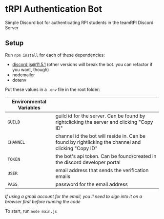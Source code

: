 # tRPI Authentication Bot

Simple Discord bot for authenticating RPI students in the teamRPI Discord Server

## Setup

Run `npm install` for each of these dependencies:

- discord.js@11.5.1 (other versions will break the bot. you can refactor if you want, though)
- nodemailer
- dotenv

Put these values in a `.env` file in the root folder:

| Environmental Variables |                                                                                                    |
| ----------------------- | -------------------------------------------------------------------------------------------------- |
| `GUILD`                 | guild id for the server. Can be found by rightclicking the server and clicking "Copy ID"           |
| `CHANNEL`               | channel id the bot will reside in. Can be found by rightlicking the channel and clicking "Copy ID" |
| `TOKEN`                 | the bot's api token. Can be found/created in the discord developer portal                          |
| `USER`                  | email address that sends the verification emails                                                   |
| `PASS`                  | password for the email address                                                                     |

_If using a gmail account for the email, you'll need to sign into it on a browser first before running the code_

To start, run `node main.js`
